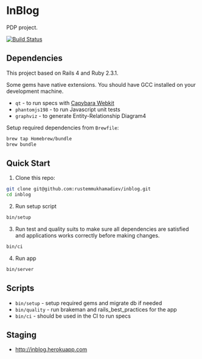# InBlog

PDP project.

[![Build Status](https://semaphoreci.com/api/v1/rustem/inblog/branches/master/badge.svg)](https://semaphoreci.com/rustem/inblog)

## Dependencies

This project based on Rails 4 and Ruby 2.3.1.

Some gems have native extensions.
You should have GCC installed on your development machine.

* `qt` - to run specs with [Capybara Webkit](https://github.com/thoughtbot/capybara-webkit)
* `phantomjs198` - to run Javascript unit tests
* `graphviz` - to generate Entity-Relationship Diagram4

Setup required dependencies from `Brewfile`:
```bash
brew tap Homebrew/bundle
brew bundle
```

## Quick Start

1. Clone this repo:

  ```bash
  git clone git@github.com:rustemmukhamadiev/inblog.git
  cd inblog
  ```

2. Run setup script

  ```bash
  bin/setup
  ```

3. Run test and quality suits to make sure all dependencies are satisfied and applications works correctly before making changes.

  ```bash
  bin/ci
  ```

4. Run app

  ```bash
  bin/server
  ```

## Scripts

* `bin/setup` - setup required gems and migrate db if needed
* `bin/quality` - run brakeman and rails_best_practices for the app
* `bin/ci` - should be used in the CI to run specs

## Staging

* http://inblog.herokuapp.com
